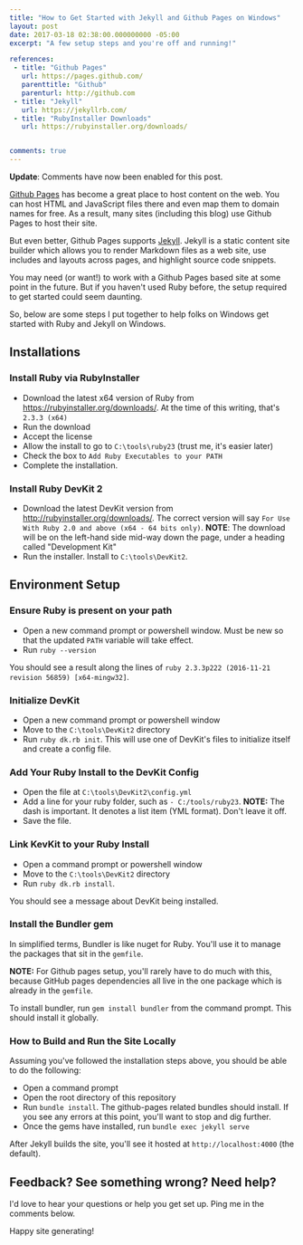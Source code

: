 ```yaml
---
title: "How to Get Started with Jekyll and Github Pages on Windows"
layout: post
date: 2017-03-18 02:38:00.000000000 -05:00
excerpt: "A few setup steps and you're off and running!"

references:
 - title: "Github Pages"
   url: https://pages.github.com/
   parenttitle: "Github"
   parenturl: http://github.com
 - title: "Jekyll"
   url: https://jekyllrb.com/
 - title: "RubyInstaller Downloads"
   url: https://rubyinstaller.org/downloads/


comments: true
---
```

**Update**: Comments have now been enabled for this post.

[Github Pages](https://pages.github.com/) has become a great place to host content on the web. You can host HTML and JavaScript files there and even map them to domain names for free. As a result, many sites (including this blog) use Github Pages to host their site.

But even better, Github Pages supports [Jekyll](https://jekyllrb.com/). Jekyll is a static content site builder which allows you to render Markdown files as a web site, use includes and layouts across pages, and highlight source code snippets.

You may need (or want!) to work with a Github Pages based site at some point in the future. But if you haven't used Ruby before, the setup required to get started could seem daunting.

So, below are some steps I put together to help folks on Windows get started with Ruby and Jekyll on Windows.

## Installations

### Install Ruby via RubyInstaller
* Download the latest x64 version of Ruby from <https://rubyinstaller.org/downloads/>. At the time of this writing, that's `2.3.3 (x64)`
* Run the download
* Accept the license
* Allow the install to go to `C:\tools\ruby23` (trust me, it's easier later)
* Check the box to `Add Ruby Executables to your PATH`
* Complete the installation.

### Install Ruby DevKit 2
* Download the latest DevKit version from <http://rubyinstaller.org/downloads/>. The correct version will say `For Use With Ruby 2.0 and above (x64 - 64 bits only)`. **NOTE**: The download will be on the left-hand side mid-way down the page, under a heading called "Development Kit"
* Run the installer. Install to `C:\tools\DevKit2`.

## Environment Setup

### Ensure Ruby is present on your path
* Open a new command prompt or powershell window. Must be new so that the updated `PATH` variable will take effect.
* Run `ruby --version`

You should see a result along the lines of `ruby 2.3.3p222 (2016-11-21 revision 56859) [x64-mingw32]`.

### Initialize DevKit
* Open a new command prompt or powershell window
* Move to the `C:\tools\DevKit2` directory
* Run `ruby dk.rb init`. This will use one of DevKit's files to initialize itself and create a config file.

### Add Your Ruby Install to the DevKit Config

* Open the file at `C:\tools\DevKit2\config.yml`
* Add a line for your ruby folder, such as `- C:/tools/ruby23`. **NOTE:** The dash is important. It denotes a list item (YML format). Don't leave it off.
* Save the file.

### Link KevKit to your Ruby Install
* Open a command prompt or powershell window
* Move to the `C:\tools\DevKit2` directory
* Run `ruby dk.rb install`.

You should see a message about DevKit being installed.

### Install the Bundler gem
In simplified terms, Bundler is like nuget for Ruby. You'll use it to manage the packages that sit in the `gemfile`.

**NOTE:** For Github pages setup, you'll rarely have to do much with this, because GitHub pages dependencies all live in the one package which is already in the `gemfile`.

To install bundler, run `gem install bundler` from the command prompt. This should install it globally.

### How to Build and Run the Site Locally
Assuming you've followed the installation steps above, you should be able to do the following:

* Open a command prompt
* Open the root directory of this repository
* Run `bundle install`. The github-pages related bundles should install. If you see any errors at this point, you'll want to stop and dig further.
* Once the gems have installed, run `bundle exec jekyll serve`

After Jekyll builds the site, you'll see it hosted at `http://localhost:4000` (the default).

## Feedback? See something wrong? Need help?
I'd love to hear your questions or help you get set up. Ping me in the comments below.

Happy site generating!